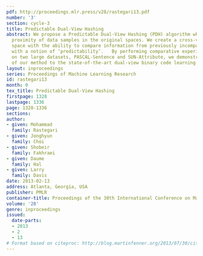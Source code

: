 ```yaml
---
pdf: http://proceedings.mlr.press/v28/rastegari13.pdf
number: '3'
section: cycle-3
title: Predictable Dual-View Hashing
abstract: We propose a Predictable Dual-View Hashing (PDH) algorithm which embeds
  proximity of data samples in the original spaces. We create a cross-view hamming
  space with the ability to compare information from previously incomparable domains
  with a notion of ‘predictability’.   By performing comparative experimental analysis
  on two large datasets, PASCAL-Sentence and SUN-Attribute, we demonstrate the superiority
  of our method to the state-of-the-art dual-view binary code learning algorithms.
layout: inproceedings
series: Proceedings of Machine Learning Research
id: rastegari13
month: 0
tex_title: Predictable Dual-View Hashing
firstpage: 1328
lastpage: 1336
page: 1328-1336
sections: 
author:
- given: Mohammad
  family: Rastegari
- given: Jonghyun
  family: Choi
- given: Shobeir
  family: Fakhraei
- given: Daume
  family: Hal
- given: Larry
  family: Davis
date: 2013-02-13
address: Atlanta, Georgia, USA
publisher: PMLR
container-title: Proceedings of the 30th International Conference on Machine Learning
volume: '28'
genre: inproceedings
issued:
  date-parts:
  - 2013
  - 2
  - 13
# Format based on citeproc: http://blog.martinfenner.org/2013/07/30/citeproc-yaml-for-bibliographies/
---
```

